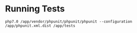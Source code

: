# Running Tests

```
php7.0 /app/vendor/phpunit/phpunit/phpunit --configuration /app/phpunit.xml.dist /app/tests
```